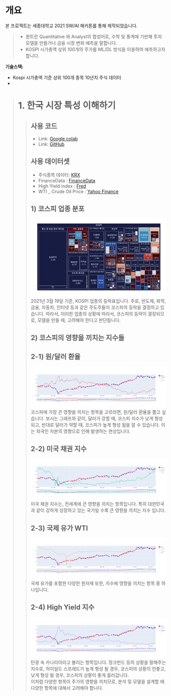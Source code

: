 # 개요
본 프로젝트는 세종대학교 2021 SW/AI 해커톤를 통해 제작되었습니다.
> - 퀀트란 Quantitative 와 Analyst의 합성어로, 수학 및 통계에 기반해 투자 모델을 만들거나 금융 시장 변화 예측을 말합니다.
> - KOSPI 시가총액 상위 100개의 주가를 ML/DL 방식을 이용하여 예측하고자 합니다.

**기술스택:**
- Kospi 시가총액 기준 상위 100개 종목 10년치 주식 데이터
- 

> # 1. 한국 시장 특성 이해하기
> > ## 사용 코드 
> > * Link: [Google colab](https://colab.research.google.com/drive/1Gw9PhsBfbKKa3j3-4I4woP3iLPXT09Zx#scrollTo=18OZP0qU0iQy)
> > * Link: [GitHub](https://github.com/wjdqlsdlsp/Quant_Project-Solo--/blob/main/Kospi_Analysis.ipynb)
> > ## 사용 데이터셋
> > * 주식종목 데이터: [KRX](http://data.krx.co.kr/contents/MDC/MDI/mdiLoader/index.cmd?menuId=MDC0201020101)
> > * FinanceData : [FinanceData](https://github.com/FinanceData/FinanceDataReader)
> > * High Yield index : [Fred](https://fred.stlouisfed.org/series/BAMLH0A0HYM2EY)<br>
> > * WTI _ Crude Oil Price : [Yahoo Finance](https://finance.yahoo.com/quote/CL=F?p=CL=F&.tsrc=fin-srch)<br>
> > ## 1) 코스피 업종 분포
> > ![Alt text](img/1_treemap.png)
> > 2021년 3월 19일 기준, KOSPI 업종의 등락표입니다. 주로, 반도체, 화학, 금융, 자동차, 인터넷 등과 같은 주도주들이 코스피의 등락을 결정하고 있습니다. 따라서, 이러한 업종의 상황에 따라서, 코스피의 등락이 결정되므로, 모델을 만들 때, 고려해야 한다고 판단됩니다.
> > ## 2) 코스피의 영향을 끼치는 지수들
> > ## 2-1) 원/달러 환율
> > ![Alt text](img/1_usdkrw.png)
> > 코스피에 가장 큰 영향을 끼치는 항목을 고르라면, 원/달러 환율을 뽑고 싶습니다. 보시는 그래프와 같이, 달러가 강할 때, 코스피 지수가 낮게 형성되고, 반대로 달러가 약할 때, 코스피가 높게 형성 됨을 알 수 있습니다. 이는 외국인 자본의 영향으로 인해 발생하는 현상입니다.
> > ## 2-2) 미국 채권 지수
> > ![Alt text](img/1_usdtnx.png)
> > 미국 채권 지수는, 전세계에 큰 영향을 끼치는 항목입니다. 특히 대한민국과 같이 강하게 성장하고 있는 국가일 수록 큰 영향을 끼치는 지수 입니다.
> > ## 2-3) 국제 유가 WTI
> > ![Alt text](img/1_wti.png)
> > 국제 유가를 포함한 다양한 원자재 또한, 지수에 영향을 끼치는 항목 중 하나입니다.
> > ## 2-4) High Yield 지수
> > ![Alt text](img/1_highyield.png)
> > 탄광 속 카나리아라고 불리는 항목입니다. 정크펀드 등의 상황을 말해주는 지수로, 하이일드 스프레드가 높게 형성 될 경우, 코스피의 상황이 안좋고, 낮게 형성 될 경우, 코스피의 상황이 좋게 흘러갑니다.
> > <br> 이처럼 다양한 항목이 주가의 영향을 끼치므로, 분석 및 모델을 설계할 때 다양한 항목에 대해서 고려해야 합니다.
